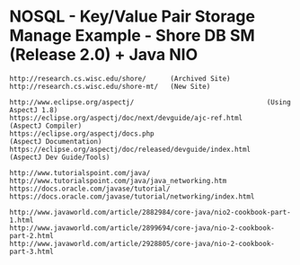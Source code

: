 
# NOSQL - Key/Value Pair Storage Manage Example - Shore DB SM (Release 2.0) + Java NIO

    http://research.cs.wisc.edu/shore/      (Archived Site)
    http://research.cs.wisc.edu/shore-mt/   (New Site)

    http://www.eclipse.org/aspectj/                                 (Using AspectJ 1.8)
    https://eclipse.org/aspectj/doc/next/devguide/ajc-ref.html      (AspectJ Compiler)
    https://eclipse.org/aspectj/docs.php                            (AspectJ Documentation)
    https://eclipse.org/aspectj/doc/released/devguide/index.html    (AspectJ Dev Guide/Tools)

    http://www.tutorialspoint.com/java/
    http://www.tutorialspoint.com/java/java_networking.htm
    https://docs.oracle.com/javase/tutorial/
    https://docs.oracle.com/javase/tutorial/networking/index.html

    http://www.javaworld.com/article/2882984/core-java/nio2-cookbook-part-1.html
    http://www.javaworld.com/article/2899694/core-java/nio-2-cookbook-part-2.html
    http://www.javaworld.com/article/2928805/core-java/nio-2-cookbook-part-3.html
    
    

    
